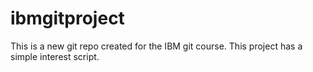 # ibmgitproject

This is a new git repo created for the IBM git course.
This project has a simple interest script.
